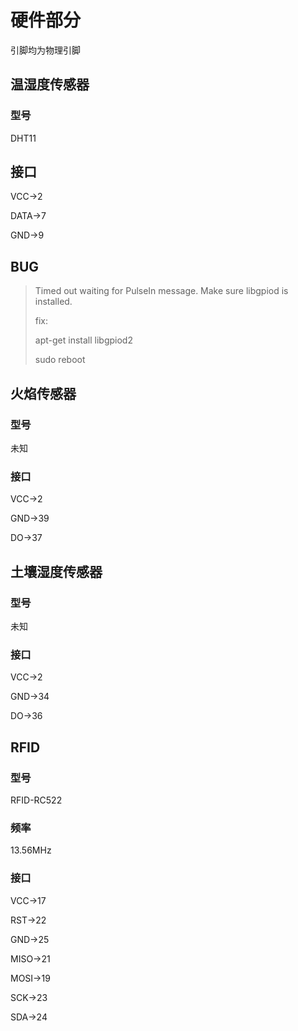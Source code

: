 # 硬件部分

引脚均为物理引脚

## 温湿度传感器

### 型号

DHT11

## 接口

VCC->2

DATA->7

GND->9

## BUG

> Timed out waiting for PulseIn message. Make sure libgpiod is installed.
>
> fix:
>
> apt-get install libgpiod2
>
> sudo reboot

## 火焰传感器

### 型号

未知

### 接口

VCC->2

GND->39

DO->37

## 土壤湿度传感器

### 型号

未知

### 接口

VCC->2

GND->34

DO->36

## RFID

### 型号

RFID-RC522

### 频率

13.56MHz

### 接口

VCC->17

RST->22

GND->25

MISO->21

MOSI->19

SCK->23

SDA->24